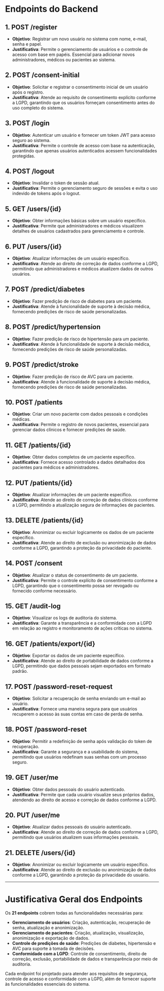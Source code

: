 # Endpoints do Backend

## 1. **POST /register**

- **Objetivo**: Registrar um novo usuário no sistema com nome, e-mail, senha e papel.
- **Justificativa**: Permite o gerenciamento de usuários e o controle de acesso com base em papéis. Essencial para adicionar novos administradores, médicos ou pacientes ao sistema.

## 2. **POST /consent-initial**

- **Objetivo**: Solicitar e registrar o consentimento inicial de um usuário após o registro.
- **Justificativa**: Atende ao requisito de consentimento explícito conforme a LGPD, garantindo que os usuários forneçam consentimento antes do uso completo do sistema.

## 3. **POST /login**

- **Objetivo**: Autenticar um usuário e fornecer um token JWT para acesso seguro ao sistema.
- **Justificativa**: Permite o controle de acesso com base na autenticação, garantindo que apenas usuários autenticados acessem funcionalidades protegidas.

## 4. **POST /logout**

- **Objetivo**: Invalidar o token de sessão atual.
- **Justificativa**: Permite o gerenciamento seguro de sessões e evita o uso indevido de tokens após o logout.

## 5. **GET /users/{id}**

- **Objetivo**: Obter informações básicas sobre um usuário específico.
- **Justificativa**: Permite que administradores e médicos visualizem detalhes de usuários cadastrados para gerenciamento e controle.

## 6. **PUT /users/{id}**

- **Objetivo**: Atualizar informações de um usuário específico.
- **Justificativa**: Atende ao direito de correção de dados conforme a LGPD, permitindo que administradores e médicos atualizem dados de outros usuários.

## 7. **POST /predict/diabetes**

- **Objetivo**: Fazer predição de risco de diabetes para um paciente.
- **Justificativa**: Atende à funcionalidade de suporte à decisão médica, fornecendo predições de risco de saúde personalizadas.

## 8. **POST /predict/hypertension**

- **Objetivo**: Fazer predição de risco de hipertensão para um paciente.
- **Justificativa**: Atende à funcionalidade de suporte à decisão médica, fornecendo predições de risco de saúde personalizadas.

## 9. **POST /predict/stroke**

- **Objetivo**: Fazer predição de risco de AVC para um paciente.
- **Justificativa**: Atende à funcionalidade de suporte à decisão médica, fornecendo predições de risco de saúde personalizadas.

## 10. **POST /patients**

- **Objetivo**: Criar um novo paciente com dados pessoais e condições médicas.
- **Justificativa**: Permite o registro de novos pacientes, essencial para gerenciar dados clínicos e fornecer predições de saúde.

## 11. **GET /patients/{id}**

- **Objetivo**: Obter dados completos de um paciente específico.
- **Justificativa**: Fornece acesso controlado a dados detalhados dos pacientes para médicos e administradores.

## 12. **PUT /patients/{id}**

- **Objetivo**: Atualizar informações de um paciente específico.
- **Justificativa**: Atende ao direito de correção de dados clínicos conforme a LGPD, permitindo a atualização segura de informações de pacientes.

## 13. **DELETE /patients/{id}**

- **Objetivo**: Anonimizar ou excluir logicamente os dados de um paciente específico.
- **Justificativa**: Atende ao direito de exclusão ou anonimização de dados conforme a LGPD, garantindo a proteção da privacidade do paciente.

## 14. **POST /consent**

- **Objetivo**: Atualizar o status de consentimento de um paciente.
- **Justificativa**: Permite o controle explícito de consentimento conforme a LGPD, garantindo que o consentimento possa ser revogado ou fornecido conforme necessário.

## 15. **GET /audit-log**

- **Objetivo**: Visualizar os logs de auditoria do sistema.
- **Justificativa**: Garante a transparência e a conformidade com a LGPD em relação ao registro e monitoramento de ações críticas no sistema.

## 16. **GET /patients/export/{id}**

- **Objetivo**: Exportar os dados de um paciente específico.
- **Justificativa**: Atende ao direito de portabilidade de dados conforme a LGPD, permitindo que dados pessoais sejam exportados em formato padrão.

## 17. **POST /password-reset-request**

- **Objetivo**: Solicitar a recuperação de senha enviando um e-mail ao usuário.
- **Justificativa**: Fornece uma maneira segura para que usuários recuperem o acesso às suas contas em caso de perda de senha.

## 18. **POST /password-reset**

- **Objetivo**: Permitir a redefinição de senha após validação do token de recuperação.
- **Justificativa**: Garante a segurança e a usabilidade do sistema, permitindo que usuários redefinam suas senhas com um processo seguro.

## 19. **GET /user/me**

- **Objetivo**: Obter dados pessoais do usuário autenticado.
- **Justificativa**: Permite que cada usuário visualize seus próprios dados, atendendo ao direito de acesso e correção de dados conforme a LGPD.

## 20. **PUT /user/me**

- **Objetivo**: Atualizar dados pessoais do usuário autenticado.
- **Justificativa**: Atende ao direito de correção de dados conforme a LGPD, permitindo que usuários atualizem suas informações pessoais.

## 21. **DELETE /users/{id}**

- **Objetivo**: Anonimizar ou excluir logicamente um usuário específico.
- **Justificativa**: Atende ao direito de exclusão ou anonimização de dados conforme a LGPD, garantindo a proteção da privacidade do usuário.

---

# Justificativa Geral dos Endpoints

Os **21 endpoints** cobrem todas as funcionalidades necessárias para:

- **Gerenciamento de usuários**: Criação, autenticação, recuperação de senha, atualização e anonimização.
- **Gerenciamento de pacientes**: Criação, atualização, visualização, anonimização e exportação de dados.
- **Controle de predições de saúde**: Predições de diabetes, hipertensão e AVC para suporte à tomada de decisões.
- **Conformidade com a LGPD**: Controle de consentimento, direito de correção, exclusão, portabilidade de dados e transparência por meio de auditoria.

Cada endpoint foi projetado para atender aos requisitos de segurança, controle de acesso e conformidade com a LGPD, além de fornecer suporte às funcionalidades essenciais do sistema.